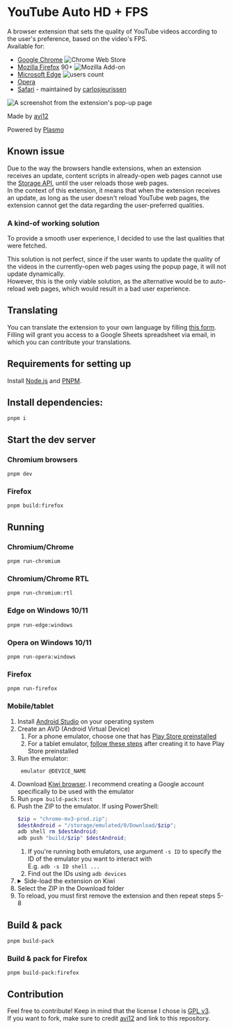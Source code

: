 # YouTube Auto HD + FPS

A browser extension that sets the quality of YouTube videos according to the user's preference, based on the video's
FPS.  
Available for:

- [Google Chrome](https://chrome.google.com/webstore/detail/fcphghnknhkimeagdglkljinmpbagone) ![Chrome Web Store](https://img.shields.io/chrome-web-store/users/fcphghnknhkimeagdglkljinmpbagone?color=white&label=users&style=flat-square)
- [Mozilla Firefox](https://addons.mozilla.org/firefox/addon/youtube-auto-hd-fps) 90+ ![Mozilla Add-on](https://img.shields.io/amo/users/youtube-auto-hd-fps?color=white&label=users&style=flat-square)
- [Microsoft Edge](https://microsoftedge.microsoft.com/addons/detail/ggnepcoiimddpmjaoejhdfppjbcnfaom) ![users count](https://img.shields.io/badge/dynamic/json?label=users&query=activeInstallCount&style=flat-square&color=white&url=https://microsoftedge.microsoft.com/addons/getproductdetailsbycrxid/ggnepcoiimddpmjaoejhdfppjbcnfaom)
- [Opera](https://addons.opera.com/en/extensions/details/youtube-auto-hd-fps)
- [Safari](https://apps.apple.com/us/app/id1546729687) - maintained
  by [carlosjeurissen](https://github.com/carlosjeurissen)

![A screenshot from the extension's pop-up page](https://user-images.githubusercontent.com/6422804/222708593-5bd67a62-8f99-47e9-b4e0-c00cb7eb09b7.png)

Made by [avi12](https://avi12.com)

Powered by [Plasmo](https://github.com/plasmohq/plasmo)

## Known issue

Due to the way the browsers handle extensions, when an extension receives an update, content scripts in already-open web
pages cannot use the [Storage API](https://developer.mozilla.org/en-US/docs/Mozilla/Add-ons/WebExtensions/API/storage),
until the user reloads those web pages.  
In the context of this extension, it means that when the extension receives an update, as long as the user doesn't
reload YouTube web pages, the extension cannot get the data regarding the user-preferred qualities.

### A kind-of working solution

To provide a smooth user experience, I decided to use the last qualities that were fetched.

This solution is not perfect, since if the user wants to update the quality of the videos in the currently-open web
pages using the popup page, it will not update dynamically.  
However, this is the only viable solution, as the alternative would be to auto-reload web pages, which would result in a
bad user experience.

## Translating

You can translate the extension to your own language by
filling [this form](https://apps.jeurissen.co/auto-hd-fps-for-youtube/translate).  
Filling will grant you access to a Google Sheets spreadsheet via email, in which you can contribute your translations.

## Requirements for setting up

Install [Node.js](https://nodejs.org) and [PNPM](https://pnpm.io/installation).

## Install dependencies:

```shell script
pnpm i
```

## Start the dev server

### Chromium browsers

```shell script
pnpm dev
```

### Firefox

```shell script
pnpm build:firefox
```

## Running

### Chromium/Chrome

```shell script
pnpm run-chromium
```

### Chromium/Chrome RTL

```shell script
pnpm run-chromium:rtl
```

### Edge on Windows 10/11

```shell
pnpm run-edge:windows
```

### Opera on Windows 10/11

```shell
pnpm run-opera:windows
```

### Firefox

```shell
pnpm run-firefox
```

### Mobile/tablet

1. Install [Android Studio](https://developer.android.com/studio) on your operating system
2. Create an AVD (Android Virtual Device)
   1. For a phone emulator, choose one that
      has [Play Store preinstalled](https://user-images.githubusercontent.com/6422804/167658974-9ec9d13f-d297-4e8b-85d6-376809f34aab.png)
   2. For a tablet emulator, [follow these steps](https://aamnah.com/android/play_store_emulator_install_missing) after
      creating it to have Play Store
      preinstalled
3. Run the emulator:
   ```shell
    emulator @DEVICE_NAME
   ```
4. Download [Kiwi browser](https://play.google.com/store/apps/details?id=com.kiwibrowser.browser). I recommend creating
   a Google account specifically to be used with the emulator
5. Run `pnpm build-pack:test`
6. Push the ZIP to the emulator. If using PowerShell:
   ```powershell
   $zip = "chrome-mv3-prod.zip";
   $destAndroid = "/storage/emulated/0/Download/$zip";
   adb shell rm $destAndroid;
   adb push "build/$zip" $destAndroid;
   ```
   1. If you're running both emulators, use argument `-s ID` to specify the ID of the emulator you want to interact
      with  
      E.g. `adb -s ID shell ...`
   2. Find out the IDs using `adb devices`
7. <details>
   <summary>Side-load the extension on Kiwi</summary>
   <!--suppress HtmlDeprecatedAttribute -->
   <img align="top" src="https://user-images.githubusercontent.com/6422804/167670341-a0cae554-e922-40b3-b8ed-7bec1ebf17bc.png" alt="Choose zip from storage">
   </details>
8. Select the ZIP in the Download folder
9. To reload, you must first remove the extension and then repeat steps 5-8

## Build & pack

```shell
pnpm build-pack
```

### Build & pack for Firefox

```shell
pnpm build-pack:firefox
```

## Contribution

Feel free to contribute! Keep in mind that the license I chose
is [GPL v3](https://github.com/avi12/youtube-auto-hd/blob/main/LICENSE).  
If you want to fork, make sure to credit [avi12](https://avi12.com) and link to this repository.
